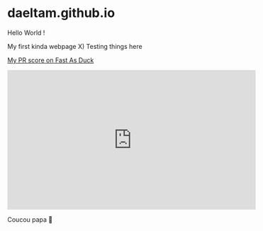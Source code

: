 # daeltam.github.io

Hello World !

My first kinda webpage X)
Testing things here

[My PR score on Fast As Duck](https://www.speedrun.com/fr-FR/fast_as_duck/runs/z191e6wm)

<iframe width="560" height="315" src="https://www.youtube.com/embed/dQw4w9WgXcQ?si=Uicc9k92TwRzsZ3L" title="YouTube video player" frameborder="0" allow="accelerometer; autoplay; clipboard-write; encrypted-media; gyroscope; picture-in-picture; web-share" referrerpolicy="strict-origin-when-cross-origin" referrerpolicy="no-referrer-when-downgrade" allowfullscreen></iframe>

Coucou papa 👋  